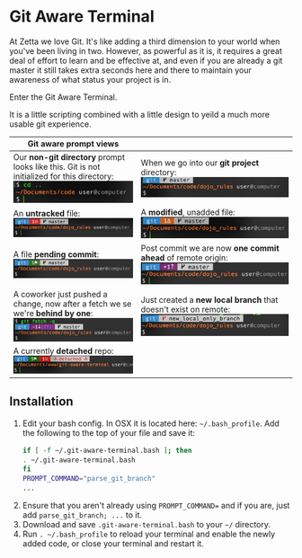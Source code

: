 # Git Aware Terminal
At Zetta we love Git.  It's like adding a third dimension to your world when you've been living in two.  However, as powerful as it is, it requires a great deal of effort to learn and be effective at, and even if you are already a git master it still takes extra seconds here and there to maintain your awareness of what status your project is in.

Enter the Git Aware Terminal.

It is a little scripting combined with a little design to yeild a much more usable git experience.

Git aware prompt views | &nbsp;
------- | --------
Our **non-git directory** prompt looks like this. Git is not initialized for this directory:<br>![Basic terminal](md_images/no-git.png) | When we go into our **git project** directory:<br>![Git terminal](md_images/git-master.png)
An **untracked** file:<br>![untracked file](md_images/untracked.png) | A **modified**, unadded file:<br>![File Delta](md_images/delta.png)
A file **pending commit**:<br>![Pending commit](md_images/pending-commit.png) | Post commit we are now **one commit ahead** of remote origin:<br>![One ahead](md_images/1-ahead.png)
A coworker just pushed a change, now after a fetch we se we're **behind by one**:<br>![One behind](md_images/git-behind.png) | Just created a **new local branch** that doesn't exist on remote:![New branch](md_images/new-branch.png)
A currently **detached** repo:<br>![Pending commit](md_images/detached.png) | 

## Installation

1. Edit your bash config.  In OSX it is located here: `~/.bash_profile`.
   Add the following to the top of your file and save it:
   ```bash
   if [ -f ~/.git-aware-terminal.bash ]; then
   . ~/.git-aware-terminal.bash
   fi
   PROMPT_COMMAND="parse_git_branch"
   ...
   ```
2. Ensure that you aren't already using `PROMPT_COMMAND=` and if you are, just add `parse_git_branch; ...` to it.
3. Download and save `.git-aware-terminal.bash` to your `~/` directory.
4. Run `. ~/.bash_profile` to reload your terminal and enable the newly added code, or close your terminal and restart it.

